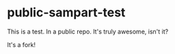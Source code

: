 # public-sampart-test

This is a test. In a public repo. It's truly awesome, isn't it?

It's a fork!
